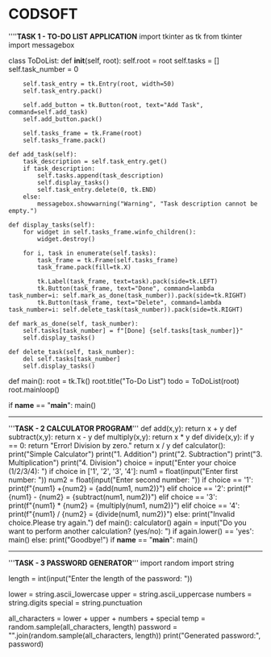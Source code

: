 # CODSOFT
''''__________TASK 1 - TO-DO LIST APPLICATION__________
import tkinter as tk
from tkinter import messagebox

class ToDoList:
    def __init__(self, root):
        self.root = root
        self.tasks = []
        self.task_number = 0

        self.task_entry = tk.Entry(root, width=50)
        self.task_entry.pack()

        self.add_button = tk.Button(root, text="Add Task", command=self.add_task)
        self.add_button.pack()

        self.tasks_frame = tk.Frame(root)
        self.tasks_frame.pack()

    def add_task(self):
        task_description = self.task_entry.get()
        if task_description:
            self.tasks.append(task_description)
            self.display_tasks()
            self.task_entry.delete(0, tk.END)
        else:
            messagebox.showwarning("Warning", "Task description cannot be empty.")

    def display_tasks(self):
        for widget in self.tasks_frame.winfo_children():
            widget.destroy()

        for i, task in enumerate(self.tasks):
            task_frame = tk.Frame(self.tasks_frame)
            task_frame.pack(fill=tk.X)

            tk.Label(task_frame, text=task).pack(side=tk.LEFT)
            tk.Button(task_frame, text="Done", command=lambda task_number=i: self.mark_as_done(task_number)).pack(side=tk.RIGHT)
            tk.Button(task_frame, text="Delete", command=lambda task_number=i: self.delete_task(task_number)).pack(side=tk.RIGHT)

    def mark_as_done(self, task_number):
        self.tasks[task_number] = f"[Done] {self.tasks[task_number]}"
        self.display_tasks()

    def delete_task(self, task_number):
        del self.tasks[task_number]
        self.display_tasks()

def main():
    root = tk.Tk()
    root.title("To-Do List")
    todo = ToDoList(root)
    root.mainloop()

if __name__ == "__main__":
    main()

**************************************************************************************************************************************************************************
'''______________TASK - 2 CALCULATOR PROGRAM______________'''
def add(x,y):
    return x + y
def subtract(x,y):
    return x - y
def multiply(x,y):
    return x * y
def divide(x,y):
    if y == 0:
        return "Error! Division by zero."
    return x / y
def calculator():
    print("Simple Calculator")
    print("1. Addition")
    print("2. Subtraction")
    print("3. Multiplication")
    print("4. Division")
    choice = input("Enter your choice (1/2/3/4): ")
    if choice in ['1', '2', '3', '4']:
        num1 = float(input("Enter first number: "))
        num2 = float(input("Enter second number: "))
        if choice == '1':
           print(f"{num1} +{num2} = {add(num1, num2)}")
        elif choice == '2':
             print(f"{num1} - {num2} = {subtract(num1, num2)}")
        elif choice == '3':    
             print(f"{num1} * {num2} = {multiply(num1, num2)}")
        elif choice == '4':
             print(f"{num1} / {num2} = {divide(num1, num2)}")
    else:
        print("Invalid choice.Please try again.")
def main():
    calculator()
    again = input("Do you want to perform another calculation? (yes/no): ")
    if again.lower() == 'yes':
        main()
    else:
        print("Goodbye!")
if __name__ == "__main__":
    main()

****************************************************************************************************************************************************************************
'''__________________TASK - 3 PASSWORD GENERATOR__________________'''
    import random
import string

length = int(input("Enter the length of the password: "))

lower = string.ascii_lowercase
upper = string.ascii_uppercase
numbers = string.digits
special = string.punctuation

all_characters = lower + upper + numbers + special
temp = random.sample(all_characters, length)
password = "".join(random.sample(all_characters, length))
print("Generated password:", password)

